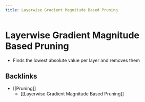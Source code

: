 ```yaml
---
title: Layerwise Gradient Magnitude Based Pruning
---
```


# Layerwise Gradient Magnitude Based Pruning
- Finds the lowest absolute value per layer and removes them







## Backlinks
* [[Pruning]]
	* [[Layerwise Gradient Magnitude Based Pruning]]

